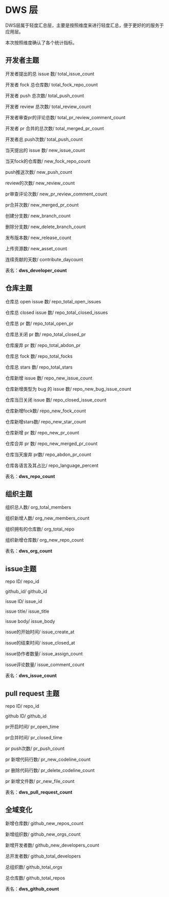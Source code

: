 # DWS 层

DWS层属于轻度汇总层，主要是按照维度来进行轻度汇总，便于更好的的服务于应用层。

本次按照维度确认了各个统计指标。


## 开发者主题

开发者提出的总 issue 数/ total_issue_count

开发者 fock 总仓库数/ total_fock_repo_count

开发者 push 总次数/ total_push_count

开发者 review 总次数/ total_review_count

开发者审查pr的评论总数/ total_pr_review_comment_count

开发者 pr 合并的总次数/ total_merged_pr_count

开发者总 push次数/ total_push_count

当天提出的 issue 数/  new_issue_count

当天fock的仓库数/  new_fock_repo_count

push推送次数/   new_push_count

review的次数/  new_review_count

pr审查评论次数/   new_pr_review_comment_count

pr合并次数/ new_merged_pr_count

创建分支数/ new_branch_count

删除分支数/ new_delete_branch_count

发布版本数/ new_release_count

上传资源数/ new_asset_count

连续贡献的天数/  contribute_daycount

表名：**dws_developer_count**


## 仓库主题

仓库总 open issue 数/ repo_total_open_issues

仓库总 closed issue 数/ repo_total_closed_issues

仓库总 pr 数/ repo_total_open_pr

仓库总关闭 pr 数/ repo_total_closed_pr

仓库废弃 pr 数/ repo_total_abdon_pr

仓库总 fock 数/ repo_total_focks

仓库总 stars 数/ repo_total_stars

仓库新增 issue 数/  repo_new_issue_count

仓库新增类型为 bug 的 issue 数/ repo_new_bug_issue_count
 
仓库当日关闭 issue 数/ repo_closed_issue_count

仓库新增fock数/ repo_new_fock_count

仓库新增stars数/ repo_new_star_count

仓库新增 pr 数/ repo_new_pr_count

仓库合并 pr 数/ repo_new_merged_pr_count

仓库当天废弃 pr数/ repo_abdon_pr_count

仓库各语言及其占比/ repo_language_percent

表名：**dws_repo_count**

## 组织主题

组织总人数/  org_total_members
    
组织新增人数/ org_new_members_count

组织拥有的仓库数/ org_total_repo

组织新增仓库数/ org_new_repo_count

表名：**dws_org_count**


## issue主题

repo ID/ repo_id

github_id/ github_id

issue ID/ issue_id

issue title/ issue_title

issue body/ issue_body

issue的开始时间/ issue_create_at

issue的结束时间/ issue_closed_at

issue协作者数量/ issue_assign_count

issue评论数量/ issue_comment_count

表名：**dws_issue_count**


## pull request 主题

repo ID/ repo_id

github ID/ github_id

pr开启时间/ pr_open_time

pr合并时间/ pr_closed_time

pr push次数/ pr_push_count

pr 新增代码行数/ pr_new_codeline_count

pr 删除代码行数/ pr_delete_codeline_count

pr 新增文件数/ pr_new_file_count

表名：**dws_pull_request_count**


## 全域变化

新增仓库数/ github_new_repos_count

新增组织数/ github_new_orgs_count

新增开发者数/ github_new_developers_count

总开发者数/  github_total_developers

总组织数/ github_total_orgs

总仓库数/   github_total_repos

表名：**dws_github_count**